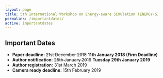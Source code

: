 ```yaml
---
layout: page
title: 5th International Workshop on Energy-aware Simulation (ENERGY-SIM’19)
permalink: /importantdates/
active: importantdates
---
```


## Important Dates
<!--- <strong>Abstract deadline:</strong> 14th December 2018-->
- <strong>Paper deadline:</strong> <strike>21st December 2018</strike> <strong>11th January 2018 (Firm Deadline)</strong>
- <strong>Author notification:</strong> <strike>25th January 2019</strike> <strong> Tuesday 29th January 2019</strong>
- <strong>Author registration:</strong> 31st March 2019
- <strong>Camera ready deadline:</strong> 15th February 2019
